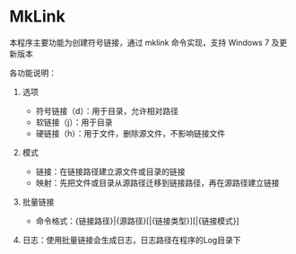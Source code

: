 MkLink
======

本程序主要功能为创建符号链接，通过 mklink 命令实现，支持 Windows 7 及更新版本  

各功能说明：  
1. 选项
	- 符号链接（d）：用于目录，允许相对路径
	- 软链接（j）：用于目录
	- 硬链接（h）：用于文件，删除源文件，不影响链接文件

2. 模式
	- 链接：在链接路径建立源文件或目录的链接
	- 映射：先把文件或目录从源路径迁移到链接路径，再在源路径建立链接

3. 批量链接
	- 命令格式：{链接路径}|{源路径}[|{链接类型}][|{链接模式}]

4. 日志：使用批量链接会生成日志，日志路径在程序的Log目录下
